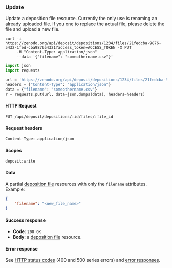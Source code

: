 ### Update

Update a deposition file resource. Currently the only use is renaming an already
uploaded file. If you one to replace the actual file, please delete the file and
upload a new file.

```shell
curl -i https://zenodo.org/api/deposit/depositions/1234/files/21fedcba-9876-5432-1fed-cba987654321?access_token=ACCESS_TOKEN -X PUT
     -H "Content-Type: application/json"
     --data '{"filename": "someothername.csv"}'
```

```python
import json
import requests

url = 'https://zenodo.org/api/deposit/depositions/1234/files/21fedcba-9876-5432-1fed-cba987654321?access_token=ACCESS_TOKEN'
headers = {"Content-Type": "application/json"}
data = {"filename": "someothername.csv"}
r = requests.put(url, data=json.dumps(data), headers=headers)
```

#### HTTP Request

`PUT /api/deposit/depositions/:id/files/:file_id`

#### Request headers

`Content-Type: application/json`


#### Scopes

`deposit:write`

#### Data

A partial [deposition file](#deposition-file) resources with only the
`filename` attributes. Example:

```json
{
    "filename": "<new_file_name>"
}
```

#### Success response

* **Code:** `200 OK`
* **Body**: a [deposition file](#deposition-file) resource.

#### Error response

See [HTTP status codes](#http-status-codes) (400 and 500 series errors) and
[error responses](#errors).
